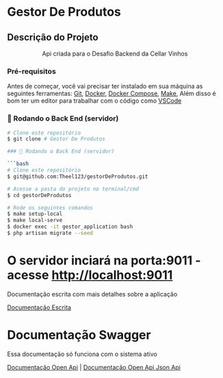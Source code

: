 # Gestor De Produtos 

## Descrição do Projeto
<p align="center">Api criada para o Desafio Backend da Cellar Vinhos</p>

### Pré-requisitos

Antes de começar, você vai precisar ter instalado em sua máquina as seguintes ferramentas:
[Git](https://git-scm.com), [Docker](https://www.docker.com/), [Docker Compose](https://docs.docker.com/compose/), [Make](https://howtoinstall.co/pt/make), 
Além disso é bom ter um editor para trabalhar com o código como [VSCode](https://code.visualstudio.com/)

### 🎲 Rodando o Back End (servidor)

```bash
# Clone este repositório
$ git clone # Gestor De Produtos 

### 🎲 Rodando o Back End (servidor)

```bash
# Clone este repositório
$ git@github.com:Theel123/gestorDeProdutos.git

# Acesse a pasta do projeto no terminal/cmd
$ cd gestorDeProdutos

# Rode os seguintes comandos
$ make setup-local
$ make local-serve
$ docker exec -it gestor_application bash
$ php artisan migrate --seed

```
# O servidor inciará na porta:9011 - acesse <http://localhost:9011>

Documentação escrita com mais detalhes sobre a aplicação

[Documentação Escrita](https://docs.google.com/document/d/1G3JV4RmI5wsRCrFi3lgA8ChQrKwdELlAM5GFa_6kjt0/edit)

# Documentação Swagger
Essa documentação só funciona com o sistema ativo

[Documentação Open Api](http://localhost:9011/api/documentation#/) |
[Documentação Open Api Json Api](http://localhost:9011/docs/api-docs.json)

